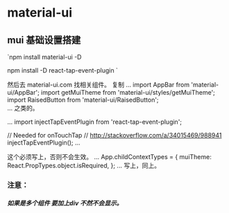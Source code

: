 material-ui
===========

mui 基础设置搭建
----------

`npm install material-ui -D

npm install  -D react-tap-event-plugin
`

然后去   material-ui.com   找相关组件。    复制
...
import AppBar from 'material-ui/AppBar';
import getMuiTheme from 'material-ui/styles/getMuiTheme';
import RaisedButton from 'material-ui/RaisedButton';   
...
之类的。



...
import injectTapEventPlugin from 'react-tap-event-plugin';

// Needed for onTouchTap
// http://stackoverflow.com/a/34015469/988941
injectTapEventPlugin();
...

这个必须写上，否则不会生效。
...
App.childContextTypes = {
  muiTheme: React.PropTypes.object.isRequired,
};
...
写上，同上。


### 注意：  
##### 如果是多个组件 要加上div  不然不会显示。


